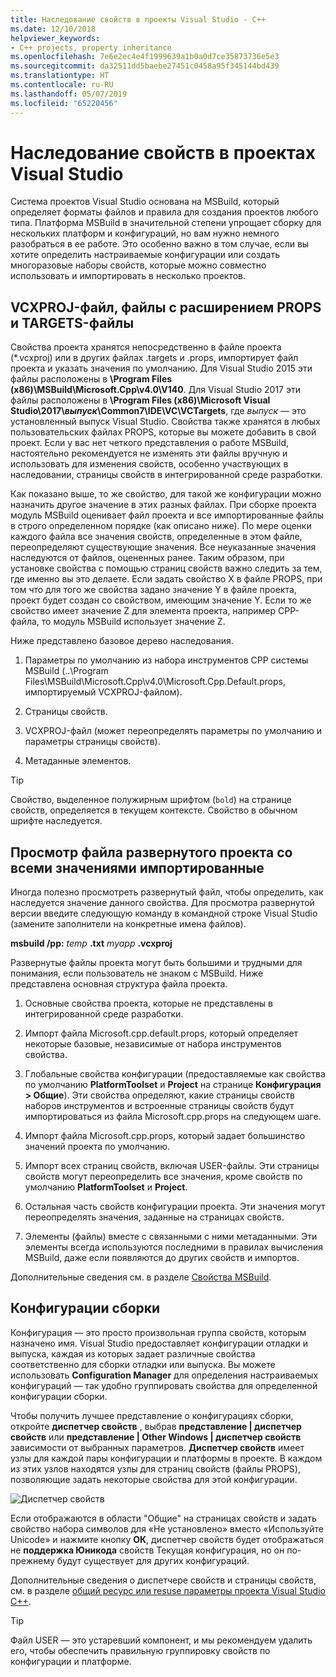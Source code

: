```yaml
---
title: Наследование свойств в проекты Visual Studio - C++
ms.date: 12/10/2018
helpviewer_keywords:
- C++ projects, property inheritance
ms.openlocfilehash: 7e6e2ec4e4f1999639a1b0a0d7ce35873736e5e3
ms.sourcegitcommit: da32511dd5baebe27451c0458a95f345144bd439
ms.translationtype: HT
ms.contentlocale: ru-RU
ms.lasthandoff: 05/07/2019
ms.locfileid: "65220456"
---
```

# <a name="property-inheritance-in-visual-studio-projects"></a>Наследование свойств в проектах Visual Studio

Система проектов Visual Studio основана на MSBuild, который определяет форматы файлов и правила для создания проектов любого типа. Платформа MSBuild в значительной степени упрощает сборку для нескольких платформ и конфигураций, но вам нужно немного разобраться в ее работе. Это особенно важно в том случае, если вы хотите определить настраиваемые конфигурации или создать многоразовые наборы свойств, которые можно совместно использовать и импортировать в несколько проектов.

## <a name="the-vcxproj-file-props-files-and-targets-files"></a>VCXPROJ-файл, файлы с расширением PROPS и TARGETS-файлы

Свойства проекта хранятся непосредственно в файле проекта (*.vcxproj) или в других файлах .targets и .props, импортирует файл проекта и указать значения по умолчанию. Для Visual Studio 2015 эти файлы расположены в **\Program Files (x86)\MSBuild\Microsoft.Cpp\v4.0\V140**. Для Visual Studio 2017 эти файлы расположены в **\\Program Files (x86)\\Microsoft Visual Studio\\2017\\_выпуск_\\Common7\\IDE\\VC\\VCTargets**, где _выпуск_ — это установленный выпуск Visual Studio. Свойства также хранятся в любых пользовательских файлах PROPS, которые вы можете добавить в свой проект. Если у вас нет четкого представления о работе MSBuild, настоятельно рекомендуется не изменять эти файлы вручную и использовать для изменения свойств, особенно участвующих в наследовании, страницы свойств в интегрированной среде разработки.

Как показано выше, то же свойство, для такой же конфигурации можно назначить другое значение в этих разных файлах. При сборке проекта модуль MSBuild оценивает файл проекта и все импортированные файлы в строго определенном порядке (как описано ниже). По мере оценки каждого файла все значения свойств, определенные в этом файле, переопределяют существующие значения. Все неуказанные значения наследуются от файлов, оцененных ранее. Таким образом, при установке свойства с помощью страниц свойств важно следить за тем, где именно вы это делаете. Если задать свойство X в файле PROPS, при том что для того же свойства задано значение Y в файле проекта, проект будет создан со свойством, имеющим значение Y. Если то же свойство имеет значение Z для элемента проекта, например CPP-файла, то модуль MSBuild использует значение Z. 

Ниже представлено базовое дерево наследования.

1. Параметры по умолчанию из набора инструментов CPP системы MSBuild (..\Program Files\MSBuild\Microsoft.Cpp\v4.0\Microsoft.Cpp.Default.props, импортируемый VCXPROJ-файлом).

2. Страницы свойств.

3. VCXPROJ-файл (может переопределять параметры по умолчанию и параметры страницы свойств).

4. Метаданные элементов.

> [!TIP]
> Свойство, выделенное полужирным шрифтом (`bold`) на странице свойств, определяется в текущем контексте. Свойство в обычном шрифте наследуется.

## <a name="view-an-expanded-project-file-with-all-imported-values"></a>Просмотр файла развернутого проекта со всеми значениями импортированные

Иногда полезно просмотреть развернутый файл, чтобы определить, как наследуется значение данного свойства. Для просмотра развернутой версии введите следующую команду в командной строке Visual Studio (замените заполнители на конкретные имена файлов).

**msbuild /pp:** *temp* **.txt** *myapp* **.vcxproj**

Развернутые файлы проекта могут быть большими и трудными для понимания, если пользователь не знаком с MSBuild. Ниже представлена основная структура файла проекта.

1. Основные свойства проекта, которые не представлены в интегрированной среде разработки.

2. Импорт файла Microsoft.cpp.default.props, который определяет некоторые базовые, независимые от набора инструментов свойства.

3. Глобальные свойства конфигурации (предоставляемые как свойства по умолчанию **PlatformToolset** и **Project** на странице **Конфигурация &gt; Общие**). Эти свойства определяют, какие страницы свойств наборов инструментов и встроенные страницы свойств будут импортироваться из файла Microsoft.cpp.props на следующем шаге.

4. Импорт файла Microsoft.cpp.props, который задает большинство значений проекта по умолчанию.

5. Импорт всех страниц свойств, включая USER-файлы. Эти страницы свойств могут переопределить все значения, кроме свойств по умолчанию **PlatformToolset** и **Project**.

6. Остальная часть свойств конфигурации проекта. Эти значения могут переопределять значения, заданные на страницах свойств.

7. Элементы (файлы) вместе с связанными с ними метаданными. Эти элементы всегда используются последними в правилах вычисления MSBuild, даже если появляются до других свойств и импортов.

Дополнительные сведения см. в разделе [Свойства MSBuild](/visualstudio/msbuild/msbuild-properties).

## <a name="build-configurations"></a>Конфигурации сборки

Конфигурация — это просто произвольная группа свойств, которым назначено имя. Visual Studio предоставляет конфигурации отладки и выпуска, каждая из которых задает различные свойства соответственно для сборки отладки или выпуска. Вы можете использовать **Configuration Manager** для определения настраиваемых конфигураций — так удобно группировать свойства для определенной конфигурации сборки. 

Чтобы получить лучшее представление о конфигурациях сборки, откройте **диспетчер свойств** , выбрав **представление &#124; диспетчер свойств** или **представление &#124; Other Windows &#124; диспетчер свойств**  зависимости от выбранных параметров. **Диспетчер свойств** имеет узлы для каждой пары конфигурации и платформы в проекте. В каждом из этих узлов находятся узлы для страниц свойств (файлы PROPS), позволяющие задать некоторые свойства для этой конфигурации.

![Диспетчер свойств](media/property-manager.png "Диспетчер свойств")

Если отображаются в области "Общие" на страницах свойств и задать свойство набора символов для «Не установлено» вместо «Используйте Unicode» и нажмите кнопку **ОК**, диспетчер свойств будет отображаться не **поддержка Юникода** свойств Текущая конфигурация, но он по-прежнему будут существует для других конфигураций.

Дополнительные сведения о диспетчере свойств и страницы свойств, см. в разделе [общий ресурс или resuse параметры проекта Visual Studio C++](create-reusable-property-configurations.md).

> [!TIP]
> Файл USER — это устаревший компонент, и мы рекомендуем удалить его, чтобы обеспечить правильную группировку свойств по конфигурации и платформе.



